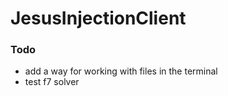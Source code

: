 # JesusInjectionClient

### Todo
* add a way for working with files in the terminal
* test f7 solver